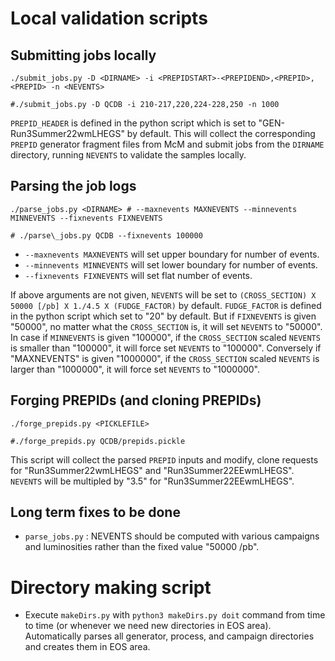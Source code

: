 # Local validation scripts

## Submitting jobs locally

``./submit_jobs.py -D <DIRNAME> -i <PREPIDSTART>-<PREPIDEND>,<PREPID>,<PREPID> -n <NEVENTS>``

``#./submit_jobs.py -D QCDB -i 210-217,220,224-228,250 -n 1000``

`PREPID_HEADER` is defined in the python script which is set to "GEN-Run3Summer22wmLHEGS" by default.
This will collect the corresponding `PREPID` generator fragment files from McM and submit jobs from the `DIRNAME` directory, running `NEVENTS` to validate the samples locally.

## Parsing the job logs

``./parse_jobs.py <DIRNAME> # --maxnevents MAXNEVENTS --minnevents MINNEVENTS --fixnevents FIXNEVENTS``

``# ./parse\_jobs.py QCDB --fixnevents 100000``

- `--maxnevents MAXNEVENTS` will set upper boundary for number of events.
- `--minnevents MINNEVENTS` will set lower boundary for number of events.
- `--fixnevents FIXNEVENTS` will set flat number of events.

If above arguments are not given, `NEVENTS` will be set to `(CROSS_SECTION) X 50000 [/pb] X 1./4.5 X (FUDGE_FACTOR)` by default. `FUDGE_FACTOR` is defined in the python script which set to "20" by default. But if `FIXNEVENTS` is given "50000", no matter what the `CROSS_SECTION` is, it will set `NEVENTS` to "50000". In case if `MINNEVENTS` is given "100000", if the `CROSS_SECTION` scaled `NEVENTS` is smaller than "100000", it will force set `NEVENTS` to "100000". Conversely if "MAXNEVENTS" is given "1000000", if the `CROSS_SECTION` scaled `NEVENTS` is larger than "1000000", it will force set `NEVENTS` to "1000000".

## Forging PREPIDs (and cloning PREPIDs)

``./forge_prepids.py <PICKLEFILE> ``

``#./forge_prepids.py QCDB/prepids.pickle ``

This script will collect the parsed `PREPID` inputs and modify, clone requests for "Run3Summer22wmLHEGS" and "Run3Summer22EEwmLHEGS". `NEVENTS` will be multipled by "3.5" for "Run3Summer22EEwmLHEGS".

## Long term fixes to be done

- `parse_jobs.py` : NEVENTS should be computed with various campaigns and luminosities rather than the fixed value "50000 /pb".

# Directory making script

- Execute `makeDirs.py` with `python3 makeDirs.py doit` command from time to time (or whenever we need new directories in EOS area). Automatically parses all generator, process, and campaign directories and creates them in EOS area.
